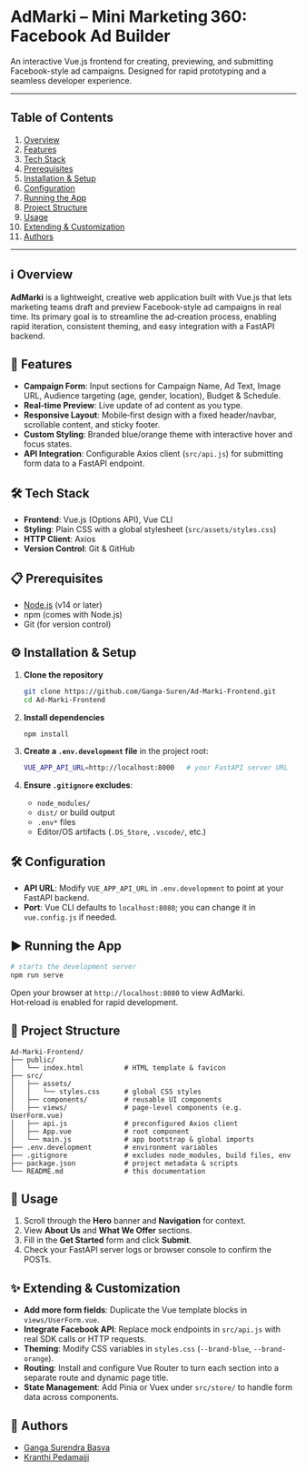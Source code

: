 # AdMarki – Mini Marketing 360: Facebook Ad Builder

An interactive Vue.js frontend for creating, previewing, and submitting Facebook-style ad campaigns. Designed for rapid prototyping and a seamless developer experience.

---

## Table of Contents

1. [Overview](#overview)
2. [Features](#features)
3. [Tech Stack](#tech-stack)
4. [Prerequisites](#prerequisites)
5. [Installation & Setup](#installation--setup)
6. [Configuration](#configuration)
7. [Running the App](#running-the-app)
8. [Project Structure](#project-structure)
9. [Usage](#usage)
10. [Extending & Customization](#extending--customization)
11. [Authors](#authors)

---

## ℹ️ Overview

**AdMarki** is a lightweight, creative web application built with Vue.js that lets marketing teams draft and preview Facebook-style ad campaigns in real time. Its primary goal is to streamline the ad‑creation process, enabling rapid iteration, consistent theming, and easy integration with a FastAPI backend.

## 🚀 Features

- **Campaign Form**: Input sections for Campaign Name, Ad Text, Image URL, Audience targeting (age, gender, location), Budget & Schedule.
- **Real‑time Preview**: Live update of ad content as you type.
- **Responsive Layout**: Mobile‑first design with a fixed header/navbar, scrollable content, and sticky footer.
- **Custom Styling**: Branded blue/orange theme with interactive hover and focus states.
- **API Integration**: Configurable Axios client (`src/api.js`) for submitting form data to a FastAPI endpoint.

## 🛠️ Tech Stack

- **Frontend**: Vue.js (Options API), Vue CLI
- **Styling**: Plain CSS with a global stylesheet (`src/assets/styles.css`)
- **HTTP Client**: Axios
- **Version Control**: Git & GitHub

## 📋 Prerequisites

- [Node.js](https://nodejs.org/) (v14 or later)
- npm (comes with Node.js)
- Git (for version control)

## ⚙️ Installation & Setup

1. **Clone the repository**

   ```bash
   git clone https://github.com/Ganga-Suren/Ad-Marki-Frontend.git
   cd Ad-Marki-Frontend
   ```

2. **Install dependencies**

   ```bash
   npm install
   ```

3. **Create a `.env.development` file** in the project root:

   ```bash
   VUE_APP_API_URL=http://localhost:8000   # your FastAPI server URL
   ```

4. **Ensure `.gitignore` excludes**:
   - `node_modules/`
   - `dist/` or build output
   - `.env*` files
   - Editor/OS artifacts (`.DS_Store`, `.vscode/`, etc.)

## 🛠️ Configuration

- **API URL**: Modify `VUE_APP_API_URL` in `.env.development` to point at your FastAPI backend.
- **Port**: Vue CLI defaults to `localhost:8080`; you can change it in `vue.config.js` if needed.

## ▶️ Running the App

```bash
# starts the development server
npm run serve
```

Open your browser at `http://localhost:8080` to view AdMarki.  
Hot‑reload is enabled for rapid development.

## 📁 Project Structure

```
Ad-Marki-Frontend/
├── public/
│   └── index.html          # HTML template & favicon
├── src/
│   ├── assets/
│   │   └── styles.css      # global CSS styles
│   ├── components/         # reusable UI components
│   ├── views/              # page‑level components (e.g. UserForm.vue)
│   ├── api.js              # preconfigured Axios client
│   ├── App.vue             # root component
│   └── main.js             # app bootstrap & global imports
├── .env.development        # environment variables
├── .gitignore              # excludes node_modules, build files, env
├── package.json            # project metadata & scripts
└── README.md               # this documentation
```

## 🧭 Usage

1. Scroll through the **Hero** banner and **Navigation** for context.
2. View **About Us** and **What We Offer** sections.
3. Fill in the **Get Started** form and click **Submit**.
4. Check your FastAPI server logs or browser console to confirm the POSTs.

## ✨ Extending & Customization

- **Add more form fields**: Duplicate the Vue template blocks in `views/UserForm.vue`.
- **Integrate Facebook API**: Replace mock endpoints in `src/api.js` with real SDK calls or HTTP requests.
- **Theming**: Modify CSS variables in `styles.css` (`--brand-blue`, `--brand-orange`).
- **Routing**: Install and configure Vue Router to turn each section into a separate route and dynamic page title.
- **State Management**: Add Pinia or Vuex under `src/store/` to handle form data across components.

## 👤 Authors

- [Ganga Surendra Basva](https://github.com/Ganga-Suren)
- [Kranthi Pedamajji](https://github.com/KranthiPedamajji)
